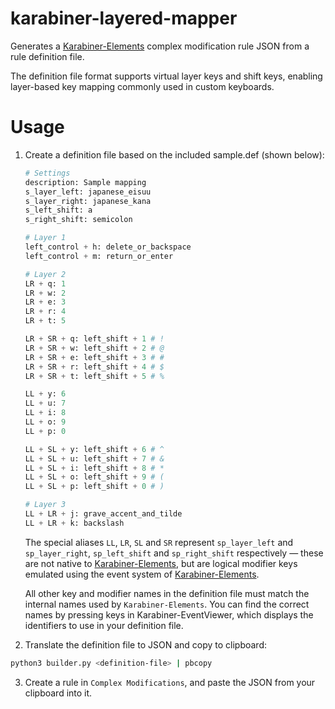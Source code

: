 # karabiner-layered-mapper
Generates a [Karabiner-Elements](https://karabiner-elements.pqrs.org/) complex modification rule JSON from a rule definition file.

The definition file format supports virtual layer keys and shift keys, enabling layer-based key mapping commonly used in custom keyboards.

# Usage
1. Create a definition file based on the included sample.def (shown below):

   ```python
   # Settings
   description: Sample mapping
   s_layer_left: japanese_eisuu
   s_layer_right: japanese_kana
   s_left_shift: a
   s_right_shift: semicolon

   # Layer 1
   left_control + h: delete_or_backspace
   left_control + m: return_or_enter

   # Layer 2
   LR + q: 1
   LR + w: 2
   LR + e: 3
   LR + r: 4
   LR + t: 5

   LR + SR + q: left_shift + 1 # !
   LR + SR + w: left_shift + 2 # @
   LR + SR + e: left_shift + 3 # #
   LR + SR + r: left_shift + 4 # $
   LR + SR + t: left_shift + 5 # %

   LL + y: 6
   LL + u: 7
   LL + i: 8
   LL + o: 9
   LL + p: 0

   LL + SL + y: left_shift + 6 # ^
   LL + SL + u: left_shift + 7 # &
   LL + SL + i: left_shift + 8 # *
   LL + SL + o: left_shift + 9 # (
   LL + SL + p: left_shift + 0 # )

   # Layer 3
   LL + LR + j: grave_accent_and_tilde 
   LL + LR + k: backslash 
   ```

   The special aliases `LL`, `LR`, `SL` and `SR` represent `sp_layer_left` and `sp_layer_right`, `sp_left_shift` and `sp_right_shift` respectively — these are not native to [Karabiner-Elements](https://karabiner-elements.pqrs.org/), but are logical modifier keys emulated using the event system of [Karabiner-Elements](https://karabiner-elements.pqrs.org/).

   All other key and modifier names in the definition file must match the internal names used by `Karabiner-Elements`. You can find the correct names by pressing keys in Karabiner-EventViewer, which displays the identifiers to use in your definition file.

2. Translate the definition file to JSON and copy to clipboard:

```bash
python3 builder.py <definition-file> | pbcopy
```

3. Create a rule in `Complex Modifications`, and paste the JSON from your clipboard into it.

